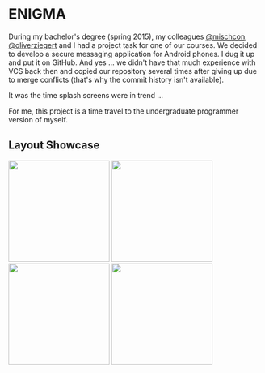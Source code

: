 # ENIGMA

During my bachelor's degree (spring 2015), my colleagues [@mischcon](https://github.com/mischcon), [@oliverziegert](https://github.com/oliverziegert) and I had a project task for one of our courses. We decided to develop a secure messaging application for Android phones. I dug it up and put it on GitHub. And yes ... we didn't have that much experience with VCS back then and copied our repository several times after giving up due to merge conflicts (that's why the commit history isn't available).

It was the time splash screens were in trend ...

For me, this project is a time travel to the undergraduate programmer version of myself.

## Layout Showcase

<p float="left">
  <img src="https://user-images.githubusercontent.com/18353152/209410742-d7113565-d1e0-47e2-b893-669a038846bb.png" width="200"/>
  <img src="https://user-images.githubusercontent.com/18353152/209410747-a98c3424-0601-4cc3-a851-b7381b7eda5e.png" width="200"/>
  <img src="https://user-images.githubusercontent.com/18353152/209410752-7bfbd982-7bc7-4f80-b81f-d7bf1c4c4bde.png" width="200"/>
  <img src="https://user-images.githubusercontent.com/18353152/209410758-d221a133-6ba5-4704-97ea-4d74d04612e7.png" width="200"/>
</p>
